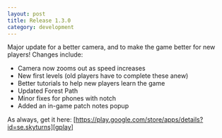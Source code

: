 ```yaml
---
layout: post
title: Release 1.3.0
category: development
---
```


Major update for a better camera, and to make the game better for new players! Changes include:

- Camera now zooms out as speed increases
- New first levels (old players have to complete these anew)
- Better tutorials to help new players learn the game
- Updated Forest Path
- Minor fixes for phones with notch
- Added an in-game patch notes popup

As always, get it here: [https://play.google.com/store/apps/details?id=se.skyturns][gplay]

[gplay]: https://play.google.com/store/apps/details?id=se.skyturns